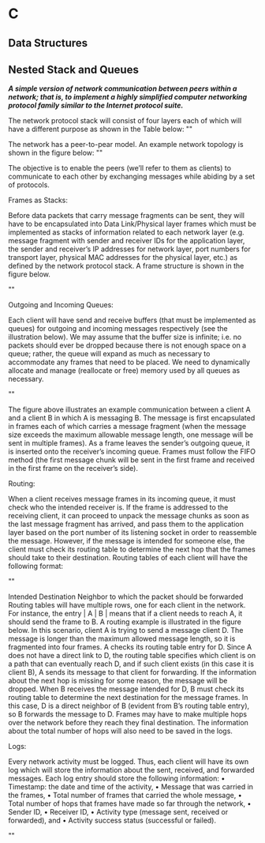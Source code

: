 # C
## Data Structures

## Nested Stack and Queues



**_A simple version of network communication between peers within
a network; that is, to implement a highly simplified computer networking protocol family
similar to the Internet protocol suite._**

The network protocol stack will consist of four layers each of which will have a different
purpose as shown in the Table below:
""


The network has a peer-to-pear model. An example network topology is shown in the
figure below:
""

The objective is to enable the peers (we’ll refer to them as clients) to communicate to each
other by exchanging messages while abiding by a set of protocols.


Frames as Stacks:

Before data packets that carry message fragments can be sent, they will have to be encapsulated 
into Data Link/Physical layer frames which must be implemented as stacks of
information related to each network layer (e.g. message fragment with sender and receiver
IDs for the application layer, the sender and receiver’s IP addresses for network layer, port
numbers for transport layer, physical MAC addresses for the physical layer, etc.) as defined
by the network protocol stack. A frame structure is shown in the figure below.

""

Outgoing and Incoming Queues:

Each client will have send and receive buffers (that must be implemented as queues) for
outgoing and incoming messages respectively (see the illustration below). We may assume
that the buffer size is infinite; i.e. no packets should ever be dropped because there is not
enough space on a queue; rather, the queue will expand as much as necessary to accommodate
any frames that need to be placed. We need to dynamically allocate and manage (reallocate
or free) memory used by all queues as necessary.



""

The figure above illustrates an example communication between a client A and a client B in
which A is messaging B. The message is first encapsulated in frames each of which carries a
message fragment (when the message size exceeds the maximum allowable message length,
one message will be sent in multiple frames). As a frame leaves the sender’s outgoing queue, it
is inserted onto the receiver’s incoming queue. Frames must follow the FIFO method (the first
message chunk will be sent in the first frame and received in the first frame on the receiver’s
side).


Routing:

When a client receives message frames in its incoming queue, it must check who the intended
receiver is. If the frame is addressed to the receiving client, it can proceed to unpack the
message chunks as soon as the last message fragment has arrived, and pass them to the
application layer based on the port number of its listening socket in order to reassemble
the message. However, if the message is intended for someone else, the client must check its
routing table to determine the next hop that the frames should take to their destination.
Routing tables of each client will have the following format:

""

Intended Destination Neighbor to which the packet should be forwarded
Routing tables will have multiple rows, one for each client in the network. For instance, the
entry | A | B | means that if a client needs to reach A, it should send the frame to B.
A routing example is illustrated in the figure below. In this scenario, client A is trying to send
a message client D. The message is longer than the maximum allowed message length, so it is
fragmented into four frames. A checks its routing table entry for D. Since A does not have a
direct link to D, the routing table specifies which client is on a path that can eventually reach
D, and if such client exists (in this case it is client B), A sends its message to that client for
forwarding. If the information about the next hop is missing for some reason, the message
will be dropped. When B receives the message intended for D, B must check its routing table
to determine the next destination for the message frames. In this case, D is a direct neighbor
of B (evident from B’s routing table entry), so B forwards the message to D.
Frames may have to make multiple hops over the network before they reach they final destination. The information about the total number of hops will also need to be saved in the
logs.

Logs:

Every network activity must be logged. Thus, each client will have its own log which will
store the information about the sent, received, and forwarded messages. Each log entry should
store the following information:
• Timestamp: the date and time of the activity,
• Message that was carried in the frames,
• Total number of frames that carried the whole message,
• Total number of hops that frames have made so far through the network,
• Sender ID,
• Receiver ID,
• Activity type (message sent, received or forwarded), and
• Activity success status (successful or failed).

""


